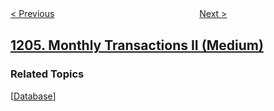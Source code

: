 <!--|This file generated by command(leetcode description); DO NOT EDIT.    |-->
<!--+----------------------------------------------------------------------+-->
<!--|@author    openset <openset.wang@gmail.com>                           |-->
<!--|@link      https://github.com/openset                                 |-->
<!--|@home      https://github.com/openset/leetcode                        |-->
<!--+----------------------------------------------------------------------+-->

[< Previous](../last-person-to-fit-in-the-bus "Last Person to Fit in the Bus")
　　　　　　　　　　　　　　　　
[Next >](../design-skiplist "Design Skiplist")

## [1205. Monthly Transactions II (Medium)](https://leetcode.com/problems/monthly-transactions-ii "每月交易II")



### Related Topics
  [[Database](../../tag/database/README.md)]
